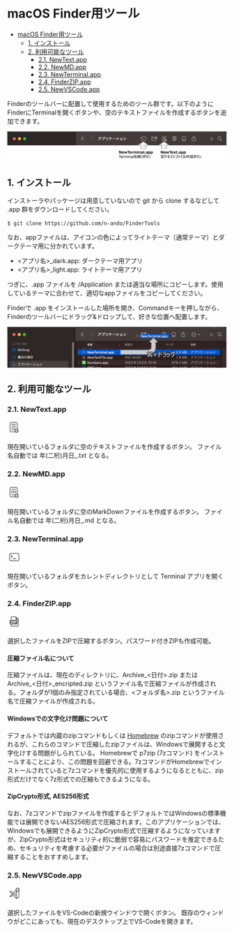 # macOS Finder用ツール

<!-- TOC -->

- [macOS Finder用ツール](#macos-finder%E7%94%A8%E3%83%84%E3%83%BC%E3%83%AB)
    - [1. インストール](#1-%E3%82%A4%E3%83%B3%E3%82%B9%E3%83%88%E3%83%BC%E3%83%AB)
    - [2. 利用可能なツール](#2-%E5%88%A9%E7%94%A8%E5%8F%AF%E8%83%BD%E3%81%AA%E3%83%84%E3%83%BC%E3%83%AB)
        - [2.1. NewText.app](#21-newtextapp)
        - [2.2. NewMD.app](#22-newmdapp)
        - [2.3. NewTerminal.app](#23-newterminalapp)
        - [2.4. FinderZIP.app](#24-finderzipapp)
        - [2.5. NewVSCode.app](#25-newvscodeapp)

<!-- /TOC -->

Finderのツールバーに配置して使用するためのツール群です。以下のようにFinderにTerminalを開くボタンや、空のテキストファイルを作成するボタンを追加できます。

<img src="https://github.com/n-ando/FinderTools/blob/main/figs/findertool_example.png" width=800>

## 1. インストール

インストーラやパッケージは用意していないので git から clone するなどして .app 群をダウンロードしてください。

```shell
$ git clone https://github.com/n-ando/FinderTools
```

なお、appファイルは、アイコンの色によってライトテーマ（通常テーマ）とダークテーマ用に分かれています。
- <アプリ名>_dark.app: ダークテーマ用アプリ
- <アプリ名>_light.app: ライトテーマ用アプリ

つぎに、.app ファイルを /Application または適当な場所にコピーします。使用しているテーマに合わせて、適切なappファイルをコピーしてください。

Finderで .app をインストールした場所を開き、Commandキーを押しながら、Finderのツールバーにドラッグ&ドロップして、好きな位置へ配置します。

<img src="https://github.com/n-ando/FinderTools/blob/main/figs/command_drug.png" width=800>


## 2. 利用可能なツール

### 2.1. NewText.app
<img src="https://github.com/n-ando/FinderTools/blob/main/NewText/icons/icon_512x512@2x_light.png" width=32>

現在開いているフォルダに空のテキストファイルを作成するボタン。
ファイル名自動では 年(二桁)月日_.txt となる。

### 2.2. NewMD.app
<img src="https://github.com/n-ando/FinderTools/blob/main/NewMD/icons/icon_512x512@2x_light.png" width=32>

現在開いているフォルダに空のMarkDownファイルを作成するボタン。
ファイル名自動では 年(二桁)月日_.md となる。

### 2.3. NewTerminal.app
<img src="https://github.com/n-ando/FinderTools/blob/main/NewTerminal/icons/icon_512x512@2x_light.png" width=32>

現在開いているフォルダをカレントディレクトリとして Terminal アプリを開くボタン。

### 2.4. FinderZIP.app
<img src="https://github.com/n-ando/FinderTools/blob/main/FinderZIP/icons/icon_512x512@2x_light.png" width=32>

選択したファイルをZIPで圧縮するボタン。パスワード付きZIPも作成可能。

#### 圧縮ファイル名について
圧縮ファイルは、現在のディレクトリに、Archive_<日付>.zip または Archive_<日付>_encripted.zip というファイル名で圧縮ファイルが作成される。フォルダが1個のみ指定されている場合、<フォルダ名>.zip というファイル名で圧縮ファイルが作成される。

#### Windowsでの文字化け問題について
デフォルトでは内蔵のzipコマンドもしくは <a href="https://brew.sh/ja/">Homebrew</a> のzipコマンドが使用されるが、これらのコマンドで圧縮したzipファイルは、Windowsで展開すると文字化けする問題がしられている。
Homebrewで p7zip (7zコマンド) をインストールすることにより、この問題を回避できる。7zコマンドがHomebrewでインストールされていると7zコマンドを優先的に使用するようになるとともに、zip形式だけでなく7z形式での圧縮もできるようになる。

#### ZipCrypto形式, AES256形式
なお、7zコマンドでzipファイルを作成するとデフォルトではWindowsの標準機能では展開できないAES256形式で圧縮されます。このアプリケーションでは、Windowsでも展開できるようにZipCrypto形式で圧縮するようになっていますが、ZipCrypto形式はセキュリティ的に脆弱で容易にパスワードを推定できるため、セキュリティを考慮する必要がファイルの場合は別途直接7zコマンドで圧縮することをおすすめします。

### 2.5. NewVSCode.app
<img src="https://github.com/n-ando/FinderTools/blob/main/NewVSCode/icons/icon_512x512@2x_light.png" width=32>

選択したファイルをVS-Codeの新規ウインドウで開くボタン。
既存のウィンドウがどこにあっても、現在のデスクトップ上でVS-Codeを開きます。

